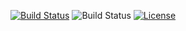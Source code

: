 [![Build Status](https://img.shields.io/badge/Python-3776AB?style=for-the-badge&logo=python&logoColor=white)](https://www.python.org/)
![Build Status](https://img.shields.io/badge/Linux-FCC624?style=for-the-badge&logo=linux&logoColor=black)
[![License](https://img.shields.io/github/license/svd-ncsu/hw1.svg?style=for-the-badge)](https://github.com/svd-ncsu/hw1/blob/main/LICENSE.md)
